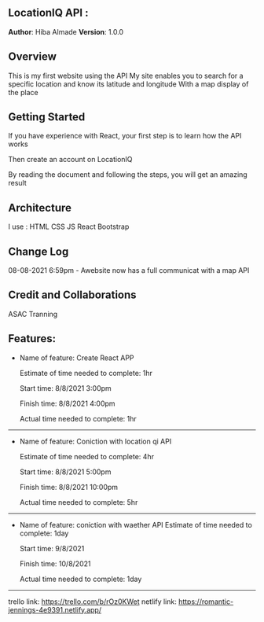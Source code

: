 

## LocationIQ API : 


**Author**: Hiba Almade
**Version**: 1.0.0

## Overview
This is my first website using the API
My site enables you to search for a specific location and know its latitude and longitude
With a map display of the place

## Getting Started
If you have experience with React, your first step is to learn how the API works

Then create an account on LocationIQ

By reading the document and following the steps, you will get an amazing result

## Architecture
I use :
HTML
CSS 
JS 
React
Bootstrap

## Change Log
08-08-2021 6:59pm - Awebsite now has a full communicat with a map API 

## Credit and Collaborations
ASAC Tranning 


## Features:

* Name of feature: Create React APP
    
    Estimate of time needed to complete: 1hr

    Start time: 8/8/2021 3:00pm

    Finish time: 8/8/2021 4:00pm

    Actual time needed to complete: 1hr

___
* Name of feature: Coniction with location qi API

    Estimate of time needed to complete: 4hr

    Start time: 8/8/2021 5:00pm

    Finish time: 8/8/2021 10:00pm

    Actual time needed to complete: 5hr
---
* Name of feature: coniction with waether API 
    Estimate of time needed to complete: 1day

    Start time: 9/8/2021 

    Finish time: 10/8/2021 

    Actual time needed to complete: 1day
    
 ---
 trello link: https://trello.com/b/rOz0KWet
 netlify link: https://romantic-jennings-4e9391.netlify.app/

